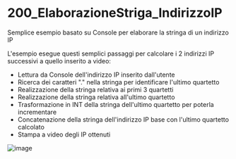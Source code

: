 # 200_ElaborazioneStriga_IndirizzoIP
Semplice esempio basato su Console per elaborare la stringa di un indirizzo IP

L'esempio esegue questi semplici passaggi per calcolare i 2 indirizzi IP successivi a quello inserito a video:
- Lettura da Console dell'indirizzo IP inserito dall'utente
- Ricerca dei caratteri "." nella stringa per identificare l'ultimo quartetto
- Realizzazione della stringa relativa ai primi 3 quartetti
- Realizzazione della stringa relativa all'ultimo quartetto
- Trasformazione in INT della stringa dell'ultimo quartetto per poterla incrementare
- Concatenazione della stringa dell'indirizzo IP base con l'ultimo quartetto calcolato
- Stampa a video degli IP ottenuti

![image](https://user-images.githubusercontent.com/108678849/196929887-564f7b08-1a53-4833-aa5b-ef47667ce62c.png)

